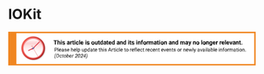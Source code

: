 IOKit
=====

![This article is outdated and its information and may no longer relevant.](/img/notice/article-oudated-oct2024.svg)


